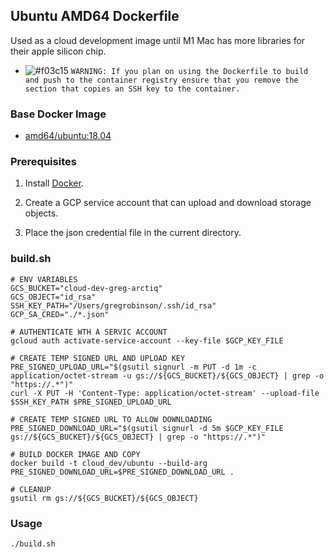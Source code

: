 ## Ubuntu AMD64 Dockerfile
Used as a cloud development image until M1 Mac has more libraries for their apple silicon chip.

- ![#f03c15](https://via.placeholder.com/15/f03c15/000000?text=+) `WARNING: If you plan on using the Dockerfile to build and push to the container registry ensure that you remove the section that copies an SSH key to the container.`

### Base Docker Image

* [amd64/ubuntu:18.04](https://hub.docker.com/r/amd64/ubuntu/)


### Prerequisites

1. Install [Docker](https://www.docker.com/).

2. Create a GCP service account that can upload and download storage objects.

3. Place the json credential file in the current directory.

### build.sh

    # ENV VARIABLES
    GCS_BUCKET="cloud-dev-greg-arctiq"
    GCS_OBJECT="id_rsa"
    SSH_KEY_PATH="/Users/gregrobinson/.ssh/id_rsa"
    GCP_SA_CRED="./*.json"
    
    # AUTHENTICATE WTH A SERVIC ACCOUNT
    gcloud auth activate-service-account --key-file $GCP_KEY_FILE
    
    # CREATE TEMP SIGNED URL AND UPLOAD KEY
    PRE_SIGNED_UPLOAD_URL="$(gsutil signurl -m PUT -d 1m -c application/octet-stream -u gs://${GCS_BUCKET}/${GCS_OBJECT} | grep -o "https://.*")"
    curl -X PUT -H 'Content-Type: application/octet-stream' --upload-file $SSH_KEY_PATH $PRE_SIGNED_UPLOAD_URL
    
    # CREATE TEMP SIGNED URL TO ALLOW DOWNLOADING
    PRE_SIGNED_DOWNLOAD_URL="$(gsutil signurl -d 5m $GCP_KEY_FILE gs://${GCS_BUCKET}/${GCS_OBJECT} | grep -o "https://.*")"
    
    # BUILD DOCKER IMAGE AND COPY
    docker build -t cloud_dev/ubuntu --build-arg PRE_SIGNED_DOWNLOAD_URL=$PRE_SIGNED_DOWNLOAD_URL .
    
    # CLEANUP
    gsutil rm gs://${GCS_BUCKET}/${GCS_OBJECT}
    
### Usage

    ./build.sh